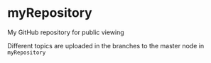 # myRepository
My GitHub repository for public viewing

Different topics are uploaded in the branches to the master node in `myRepository`
